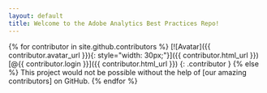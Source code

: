 ```yaml
---
layout: default
title: Welcome to the Adobe Analytics Best Practices Repo!
---
```

<div class="contributors">
{% for contributor in site.github.contributors %}
[![Avatar]({{ contributor.avatar_url }}){: style="width: 30px;"}]({{ contributor.html_url }}) [@{{ contributor.login }}]({{ contributor.html_url }})
{: .contributor }
{% else %}
This project would not be possible without the help of [our amazing contributors] on GitHub.
{% endfor %}
</div>
